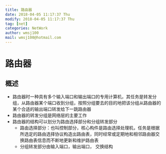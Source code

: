 ```yaml
---
title: 路由器
date: 2018-04-05 11:17:37 Thu
modify: 2018-04-05 11:17:37 Thu
tag: [net]
categories: NetWork
author: wmsj100
mail: wmsj100@hotmail.com
---
```


# 路由器

## 概述
- 路由器时一种具有多个输入端口和输出端口的专用计算机，其任务是转发分组，从路由器某个端口收到分组，按照分组要去的目的地把该分组从路由器的某个合适的输出端口转发给下一跳路由器
- 路由器的转发分组是网络层的主要工作
- 路由器的结构可以划分为路由选择部分和分组转发部分
	- 路由选择部分：也叫控制部分，核心构件是路由选择处理机，任务是根据所选定的路由选择协议构造出路由表，同时经常或定期地和相邻路由器交换路由表信息而不断地更新和维护路由表
	- 分组转发部分由输入端口，输出端口， 交换结构

